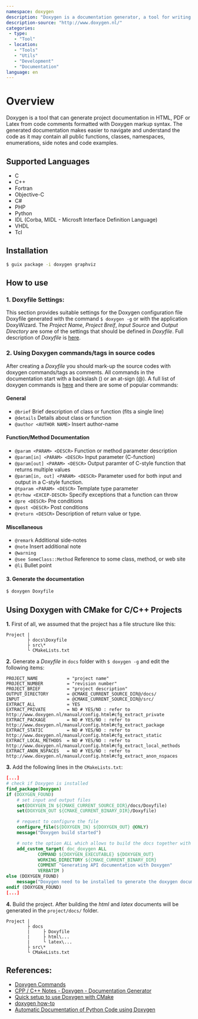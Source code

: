 ```yaml
---
namespace: doxygen
description: "Doxygen is a documentation generator, a tool for writing software reference documentation. The documentation is written within code, and is thus relatively easy to keep up to date. Doxygen can cross reference documentation and code, so that the reader of a document can easily refer to the actual code."
description-source: "http://www.doxygen.nl/"
categories:
 - type:
   - "Tool"
 - location:
   - "Tools"
   - "Utils"
   - "Development"
   - "Documentation"
language: en
---
```


# Overview
Doxygen is a tool that can generate project documentation in HTML, PDF or Latex from code comments formatted with Doxygen markup syntax. The generated documentation makes easier to navigate and understand the code as it may contain all public functions, classes, namespaces, enumerations, side notes and code examples.

## Supported Languages
* C
* C++
* Fortran
* Objective-C
* C#
* PHP
* Python
* IDL (Corba, MIDL - Microsft Interface Definition Language)
* VHDL
* Tcl

## Installation
```bash
$ guix package -i doxygen graphviz 
```
## How to use
### 1. Doxyfile Settings: 
This section provides suitable settings for the Doxygen configuration file Doxyfile generated with the command `$ doxygen -g` or with the application DoxyWizard. The _Project Name_, _Project Breif_, _Input Source_ and _Output Directory_ are some of the settings that should be defined in _Doxyfile_. Full description of _Doxyfile_ is [here](http://www.doxygen.nl/manual/config.html).

### 2. Using Doxygen commands/tags in source codes
After creating a _Doxyfile_ you should mark-up the source codes with doxygen commands/tags as comments. All commands in the documentation start with a backslash (\) or an at-sign (@). A full list of doxygen commands is [here](http://www.doxygen.nl/manual/commands.html) and there are some of popular commands:
#### General 
* `@brief`	Brief description of class or function (fits a single line)
* `@details`	Details about class or function
* `@author <AUTHOR NAME>`	Insert author-name

#### Function/Method Documentation
* `@param <PARAM> <DESCR>`	Function or method parameter description
* `@param[in] <PARAM> <DESCR>`	Input parameter (C-function)
* `@param[out] <PARAM> <DESCR>`	Output paramter of C-style function that returns multiple values
* `@param[in, out] <PARAM> <DESCR>`	Parameter used for both input and output in a C-style function.
* `@tparam <PARAM> <DESCR>`	Template type parameter
* `@trhow <EXCEP-DESCR>`	Specify exceptions that a function can throw
* `@pre <DESCR>`	Pre conditions
* `@post <DESCR>`	Post conditions
* `@return <DESCR>`	Description of return value or type.

#### Miscellaneous
* `@remark`	Additional side-notes
* `@note`	Insert additional note
* `@warning`	 
* `@see SomeClass::Method`	Reference to some class, method, or web site
* `@li`	Bullet point

#### 3. Generate the documentation
```bash
$ doxygen Doxyfile 
```

## Using Doxygen with CMake for C/C++ Projects
**1.** First of all, we assumed that the project has a file structure like this:

```
Project |
        ├ docs\Doxyfile
        ├ src\*
        └ CMakeLists.txt
```

**2.** Generate a _Doxyfile_ in `docs` folder with `$ doxygen -g` and edit the following items:

```
PROJECT_NAME           = "project name"
PROJECT_NUMBER         = "revision number"
PROJECT_BRIEF          = "project description"
OUTPUT_DIRECTORY       = @CMAKE_CURRENT_SOURCE_DIR@/docs/
INPUT                  = @CMAKE_CURRENT_SOURCE_DIR@/src/
EXTRACT_ALL            = YES
EXTRACT_PRIVATE        = NO # YES/NO : refer to http://www.doxygen.nl/manual/config.html#cfg_extract_private
EXTRACT_PACKAGE        = NO # YES/NO : refer to http://www.doxygen.nl/manual/config.html#cfg_extract_package
EXTRACT_STATIC         = NO # YES/NO : refer to http://www.doxygen.nl/manual/config.html#cfg_extract_static
EXTRACT_LOCAL_METHODS  = NO # YES/NO : refer to http://www.doxygen.nl/manual/config.html#cfg_extract_local_methods
EXTRACT_ANON_NSPACES   = NO # YES/NO : refer to http://www.doxygen.nl/manual/config.html#cfg_extract_anon_nspaces
```

**3.** Add the following lines in the `CMakeLists.txt`:

```cmake
[...]
# check if Doxygen is installed
find_package(Doxygen)
if (DOXYGEN_FOUND)
    # set input and output files
    set(DOXYGEN_IN ${CMAKE_CURRENT_SOURCE_DIR}/docs/Doxyfile)
    set(DOXYGEN_OUT ${CMAKE_CURRENT_BINARY_DIR}/Doxyfile)

    # request to configure the file
    configure_file(${DOXYGEN_IN} ${DOXYGEN_OUT} @ONLY)
    message("Doxygen build started")

    # note the option ALL which allows to build the docs together with the application
    add_custom_target( doc_doxygen ALL
            COMMAND ${DOXYGEN_EXECUTABLE} ${DOXYGEN_OUT}
            WORKING_DIRECTORY ${CMAKE_CURRENT_BINARY_DIR}
            COMMENT "Generating API documentation with Doxygen"
            VERBATIM )
else (DOXYGEN_FOUND)
    message("Doxygen need to be installed to generate the doxygen documentation")
endif (DOXYGEN_FOUND)
[...]
```

**4.** Build the project. After building the _html_ and _latex_ documents will be generated in the `project/docs/` folder.

```
Project |
        ├ docs
        |     ├ Doxyfile
        |     ├ html\...
        |     └ latex\...
        ├ src\*
        └ CMakeLists.txt
```

## References:
* [Doxygen Commands](http://www.doxygen.nl/manual/commands.html)
* [CPP / C++ Notes - Doxygen - Documentation Generator](https://caiorss.github.io/C-Cpp-Notes/Doxygen-documentation.html)
* [Quick setup to use Doxygen with CMake](https://vicrucann.github.io/tutorials/quick-cmake-doxygen/)
* [doxygen how-to](https://www-numi.fnal.gov/offline_software/srt_public_context/WebDocs/doxygen-howto.html)
* [Automatic Documentation of Python Code using Doxygen](https://engtech.wordpress.com/2007/03/20/automatic_documentation_python_doxygen/)